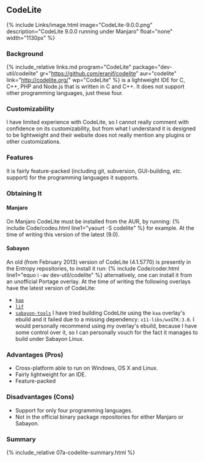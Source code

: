 ## CodeLite
{% include Links/image.html image="CodeLite-9.0.0.png" description="CodeLite 9.0.0 running under Manjaro" float="none" width="1130px" %}

### Background
{% include_relative links.md program="CodeLite" package="dev-util/codelite" gr="https://github.com/eranif/codelite" aur="codelite" link="http://codelite.org/" wp="CodeLite" %} is a lightweight IDE for C, C++, PHP and Node.js that is written in C and C++. It does not support other programming languages, just these four.

### Customizability
I have limited experience with CodeLite, so I cannot really comment with confidence on its customizability, but from what I understand it is designed to be lightweight and their website does not really mention any plugins or other customizations.

### Features
It is fairly feature-packed (including git, subversion, GUI-building, *etc.* support) for the programming languages it supports.

### Obtaining It
#### Manjaro
On Manjaro CodeLite must be installed from the AUR, by running:
{% include Code/codeu.html line1="yaourt -S codelite" %}
for example. At the time of writing this version of the latest (9.0).

#### Sabayon
An old (from February 2013) version of CodeLite (4.1.5770) is presently in the Entropy repositories, to install it run:
{% include Code/coder.html line1="equo i -av dev-util/codelite" %}
alternatively, one can install it from an unofficial Portage overlay. At the time of writing the following overlays have the latest version of CodeLite:
* [`kaa`](http://gpo.zugaina.org/Overlays/kaa)
* [`lif`](https://github.com/killer2tester/gentoo-overlay-lif)
* [`sabayon-tools`](https://github.com/fusion809/sabayon-tools)
I have tried building CodeLite using the `kaa` overlay's ebuild and it failed due to a missing dependency:
`x11-libs/wxGTK:3.0`. I would personally recommend using my overlay's ebuild, because I have some control over it, so I can personally vouch for the fact it manages to build under Sabayon Linux.

### Advantages (Pros)
* Cross-platform able to run on Windows, OS X and Linux.
* Fairly lightweight for an IDE.
* Feature-packed

### Disadvantages (Cons)
* Support for only four programming languages.
* Not in the official binary package repositories for either Manjaro or Sabayon.

### Summary
{% include_relative 07a-codelite-summary.html %}
